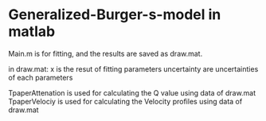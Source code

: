 # Generalized-Burger-s-model in matlab
Main.m  is for fitting,  and the results are saved as draw.mat.

in draw.mat:
x is the resut of fitting parameters
uncertainty are uncertainties of each parameters

TpaperAttenation is used for calculating the Q value using data of draw.mat
TpaperVelociy is used for calculating the Velocity profiles using data of draw.mat
